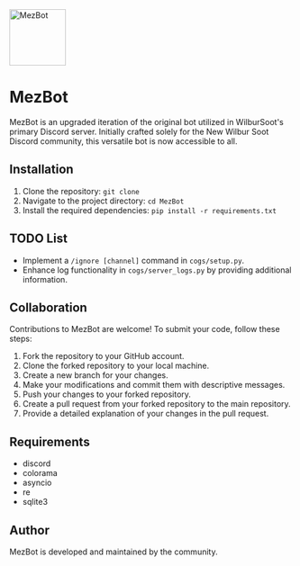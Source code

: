 
<td align="center">
    <a href="#">
        <img src="https://cdn.discordapp.com/attachments/1216129643451781152/1217473619253526538/lv_0_20240223230218.mp4?ex=660427aa&is=65f1b2aa&hm=5294fcb71d056a5208bf911f32d13db595c2d7d154b8d7c542cd006c2dec2e75&" width="100px" alt="MezBot">
    </a>
</td>
<td align="center">
    <h1>MezBot</h1>
</td>


MezBot is an upgraded iteration of the original bot utilized in WilburSoot's primary Discord server. Initially crafted solely for the New Wilbur Soot Discord community, this versatile bot is now accessible to all.

## Installation ##
1. Clone the repository:
`git clone  `
2. Navigate to the project directory:
`cd MezBot`
3. Install the required dependencies:
`pip install -r requirements.txt`

## TODO List ##
- Implement a `/ignore [channel]` command in `cogs/setup.py`.
- Enhance log functionality in `cogs/server_logs.py` by providing additional information.

## Collaboration ##
Contributions to MezBot are welcome! To submit your code, follow these steps:
1. Fork the repository to your GitHub account.
2. Clone the forked repository to your local machine.
3. Create a new branch for your changes.
4. Make your modifications and commit them with descriptive messages.
5. Push your changes to your forked repository.
6. Create a pull request from your forked repository to the main repository.
7. Provide a detailed explanation of your changes in the pull request.

## Requirements ##
- discord
- colorama
- asyncio
- re
- sqlite3

## Author ##
MezBot is developed and maintained by the community.
